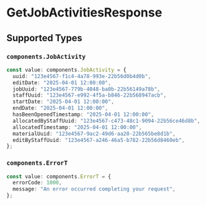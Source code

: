 # GetJobActivitiesResponse


## Supported Types

### `components.JobActivity`

```typescript
const value: components.JobActivity = {
  uuid: "123e4567-f1c4-4a78-993e-22b56d0b4d0b",
  editDate: "2025-04-01 12:00:00",
  jobUuid: "123e4567-779b-4048-ba0b-22b56149a78b",
  staffUuid: "123e4567-e992-4f5a-b846-22b568947acb",
  startDate: "2025-04-01 12:00:00",
  endDate: "2025-04-01 12:00:00",
  hasBeenOpenedTimestamp: "2025-04-01 12:00:00",
  allocatedByStaffUuid: "123e4567-c473-48c1-9094-22b56ce46d8b",
  allocatedTimestamp: "2025-04-01 12:00:00",
  materialUuid: "123e4567-9ac2-49d6-aa20-22b565be8d1b",
  editByStaffUuid: "123e4567-a246-46a5-b782-22b56d8460eb",
};
```

### `components.ErrorT`

```typescript
const value: components.ErrorT = {
  errorCode: 1000,
  message: "An error occurred completing your request",
};
```

